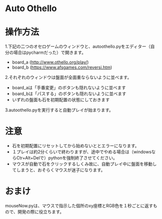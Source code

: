 Auto Othello
====
# 操作方法
1.下記の二つのオセロゲームのウィンドウと、autoothello.pyをエディター（自分の場合はpycharmだった）で開きます。
- board_a (http://www.othello.org/play/)
- board_b (https://www.afsgames.com/reversi.htm)

2.それぞれのウィンドウは盤面が全面重ならないように並べます。
- board_aは「手番変更」のボタンも隠れないように並べます
- board_bは「パスする」のボタンも隠れないように並べます
- いずれの盤面も石を初期配置の状態にしておきます
 
3.autoothello.pyを実行すると自動プレイが始まります。

# 注意
- 石を初期配置にリセットしてから始めないととエラーになります。
- １プレイは約2分くらいで終わりますが、途中でやめる場合は（windowsならCtr+Alt+Delで）pythonを強制終了させてください。
- マウスが自動で石をクリックするしくみ故に、自動プレイ中に盤面を移動してしまうと、おそらくマウスが迷子になります。

# おまけ
mouseNow.pyは、マウスで指示した個所のxy座標とRGB色を１秒ごとに返すもので、開発の際に役立ちます。
